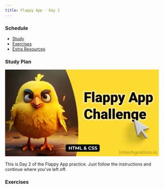 ```yaml
---
title: Flappy App - Day 2
---
```


### Schedule

  - [Study](#study-plan-NN)
  - [Exercises](#exercises-NN)
  - [Extra Resources](#extra-resources-NN)

### Study Plan

  ![](./assets/FlappyAppThumbnail.jpg)

  This is Day 2 of the Flappy App practice. Just follow the instructions and continue where you've left off.

### Exercises

  <!-- WDX:META:PROGRESS:task=Recreate the FlappyApp with the help of your notes and the video -->

